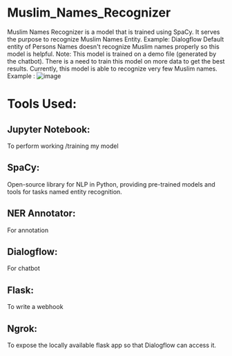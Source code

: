 # Muslim_Names_Recognizer
Muslim Names Recognizer is a model that is trained using SpaCy. It serves the purpose to recognize Muslim Names Entity. 
Example: Dialogflow Default entity of Persons Names doesn't recognize Muslim names properly so this model is helpful.
Note: This model is trained on a demo file (generated by the chatbot). There is a need to train this model on more data to get the best results.
Currently, this model is able to recognize very few Muslim names. 
Example :
![image](https://github.com/samiya-jabbar/Muslim_Names_Recognizer/assets/76398984/6451d17c-79f9-4993-a681-43667fba8b0e)



# Tools Used:
## Jupyter Notebook: 
To perform working /training my model
## SpaCy: 
Open-source library for NLP in Python, providing pre-trained models and tools for tasks named entity recognition.
## NER Annotator: 
For annotation 
## Dialogflow: 
For chatbot 
## Flask: 
To write a webhook
## Ngrok: 
To expose the locally available flask app so that Dialogflow can access it.

